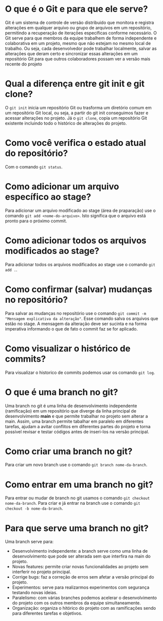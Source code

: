 # O que é o Git e para que ele serve?

Git é um sistema de controle de versão distribuido que monitora e registra alterações em qualquer arquivo ou grupo de arquivos em um repositório, permitindo a recuperação de iterações específicas conforme necessário. O Git serve para que membros da equipe trabalhem de forma independente e colaborativa em um projeto, mesmo que não estejam no mesmo local de trabalho. Ou seja, cada desenvolvedor pode trabalhar localmente, salvar as alterações que deram certo e sincronizar essas alterações em um repositório Git para que outros colaboradores possam ver a versão mais recente do projeto

# Qual a diferença entre git init e git clone?

O `git init` inicia um repositório Git ou trasforma um diretório comum em um repositório Git local, ou seja, a partir do git init conseguimos fazer e acessar alterações no projeto. Já o `git clone`, copia um repositório Git existente incluindo todo o histórico de alterações do projeto.

# Como você verifica o estado atual do repositório?

Com o comando `git status`.

# Como adicionar um arquivo específico ao stage?

Para adicionar um arquivo modificado ao stage (área de praparação) use o comando `git add <nome-do-arquivo>`. Isto significa que o arquivo está pronto para o próximo commit.

# Como adicionar todos os arquivos modificados ao stage?

Para adicionar todos os arquivos modificados ao stage use o comando `git add .`.

# Como confirmar (salvar) mudanças no repositório?

Para salvar as mudanças no repositório use o comando `git commit -m "Mensagem explicativa da alteração"`. Esse comando salva os arquivos que estão no stage. A mensagem da alteração deve ser sucinta e na forma imperativa informando o que de fato o commit faz se for aplicado.

# Como visualizar o histórico de commits?

Para visualizar o historico de commits podemos usar os comando `git log`.

# O que é uma branch no git?

Uma branch no git é uma linha de desenvolvimento independente (ramificação) em um repositório que diverge da linha principal de desenvolvimento __main__ e que permite trabalhar no projeto sem alterar a main. Assim, uma branch permite tabalhar em paralelo em diferentes tarefas, ajudam a avitar conflitos em diferentes partes do projeto e torna possível revisar e testar códigos antes de inseri-los na versão principal.

# Como criar uma branch no git?

Para criar um novo branch use o comando `git branch nome-da-branch`.

# Como entrar em uma branch no git?

Para entrar ou mudar de branch no git usamos o comando `git checkout nome-da-branch`. 
Para criar e já entrar na branch use o comando `git checkout -b nome-da-branch`.

# Para que serve uma branch no git?

Uma branch serve para:

- Desenvolvimento independente: a branch serve como uma linha de desenvolvimento que pode ser alterada sem que interfira na main do projeto.
- Novas features: permite criar novas funcionalidades ao projeto sem interferir no projeto principal.
- Corrige bugs: faz a correção de erros sem afetar a versão principal do projeto.
- Experimentos: serve para realizarmos experimentos com segurança testando novas ideias.
- Paralelismo: com várias branches podemos acelerar o desenvolvimento do projeto com os outros membros da equipe simultaneamente. 
- Organização: organiza o hitórico do projeto com as ramificações sendo para diferentes tarefas e objetivos.

